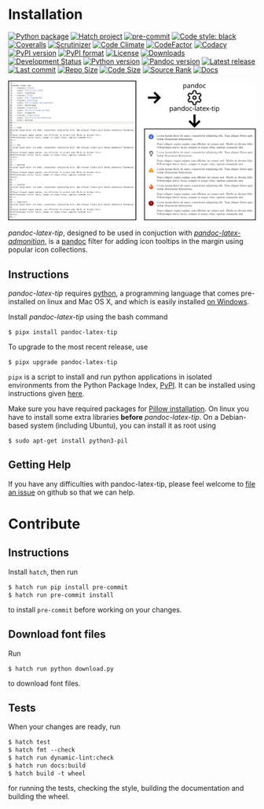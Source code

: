 Installation
============

[![Python package](https://github.com/chdemko/pandoc-latex-tip/workflows/Python%20package/badge.svg?branch=develop)](https://github.com/chdemko/pandoc-latex-tip/actions/workflows/python-package.yml)
[![Hatch project](https://img.shields.io/badge/%F0%9F%A5%9A-Hatch-4051b5.svg)](https://github.com/pypa/hatch)
[![pre-commit](https://img.shields.io/badge/pre--commit-enabled-brightgreen?logo=pre-commit)](https://github.com/pre-commit/pre-commit)
[![Code style: black](https://img.shields.io/badge/code%20style-black-000000.svg)](https://pypi.org/project/black/)
[![Coveralls](https://img.shields.io/coveralls/github/chdemko/pandoc-latex-tip/develop.svg?logo=Codecov&logoColor=white)](https://coveralls.io/github/chdemko/pandoc-latex-tip?branch=develop)
[![Scrutinizer](https://img.shields.io/scrutinizer/g/chdemko/pandoc-latex-tip.svg?logo=scrutinizer)](https://scrutinizer-ci.com/g/chdemko/pandoc-latex-tip/)
[![Code Climate](https://codeclimate.com/github/chdemko/pandoc-latex-tip/badges/gpa.svg)](https://codeclimate.com/github/chdemko/pandoc-latex-tip/)
[![CodeFactor](https://img.shields.io/codefactor/grade/github/chdemko/pandoc-latex-tip/develop.svg?logo=codefactor)](https://www.codefactor.io/repository/github/chdemko/pandoc-latex-tip)
[![Codacy](https://img.shields.io/codacy/grade/de425638e13b4ceab3bfad1c4557aa6c.svg?logo=codacy&logoColor=white)](https://app.codacy.com/gh/chdemko/pandoc-latex-tip/dashboard)
[![PyPI version](https://img.shields.io/pypi/v/pandoc-latex-tip.svg?logo=pypi&logoColor=white)](https://pypi.org/project/pandoc-latex-tip/)
[![PyPI format](https://img.shields.io/pypi/format/pandoc-latex-tip.svg?logo=pypi&logoColor=white)](https://pypi.org/project/pandoc-latex-tip/)
[![License](https://img.shields.io/pypi/l/pandoc-latex-tip.svg?logo=pypi&logoColor=white)](https://raw.githubusercontent.com/chdemko/pandoc-latex-tip/develop/LICENSE)
[![Downloads](https://img.shields.io/pypi/dm/pandoc-latex-tip?logo=pypi&logoColor=white)](https://pepy.tech/project/pandoc-latex-tip)
[![Development Status](https://img.shields.io/pypi/status/pandoc-latex-tip.svg?logo=pypi&logoColor=white)](https://pypi.org/project/pandoc-numbering/)
[![Python version](https://img.shields.io/pypi/pyversions/pandoc-latex-tip.svg?logo=Python&logoColor=white)](https://pypi.org/project/pandoc-latex-tip/)
[![Pandoc version](https://img.shields.io/badge/pandoc-2.11%20|%202.12%20|%202.13%20|%202.14%20|%202.15%20|%202.16%20|%202.17%20|%202.18%20|%202.19%20|%203.0%20|%203.1%20|%203.2%20|%203.3-blue.svg?logo=markdown)](https://pandoc.org/)
[![Latest release](https://img.shields.io/github/release-date/chdemko/pandoc-latex-tip.svg?logo=github)](https://github.com/chdemko/pandoc-latex-tip/releases)
[![Last commit](https://img.shields.io/github/last-commit/chdemko/pandoc-latex-tip/develop?logo=github)](https://github.com/chdemko/pandoc-latex-tip/commit/develop/)
[![Repo Size](https://img.shields.io/github/repo-size/chdemko/pandoc-latex-tip.svg?logo=github)](http://pandoc-latex-tip.readthedocs.io/en/latest/)
[![Code Size](https://img.shields.io/github/languages/code-size/chdemko/pandoc-latex-tip.svg?logo=github)](http://pandoc-latex-tip.readthedocs.io/en/latest/)
[![Source Rank](https://img.shields.io/librariesio/sourcerank/pypi/pandoc-latex-tip.svg?logo=libraries.io&logoColor=white)](https://libraries.io/pypi/pandoc-latex-tip)
[![Docs](https://img.shields.io/readthedocs/pandoc-latex-tip.svg?logo=read-the-docs&logoColor=white)](http://pandoc-latex-tip.readthedocs.io/en/latest/)

![Standard conversion](https://github.com/chdemko/pandoc-latex-tip/blob/develop/docs/images/help.png?raw=true)

*pandoc-latex-tip*, designed to be used in conjuction with
[*pandoc-latex-admonition*](https://github.com/chdemko/pandoc-latex-admonition),
is a [pandoc] filter for adding icon tooltips in the margin
using popular icon collections.

[pandoc]: http://pandoc.org/

Instructions
------------

*pandoc-latex-tip* requires [python], a programming language that comes
pre-installed on linux and Mac OS X, and which is easily installed
[on Windows].

Install *pandoc-latex-tip* using the bash command

~~~shell-session
$ pipx install pandoc-latex-tip
~~~

To upgrade to the most recent release, use

~~~shell-session
$ pipx upgrade pandoc-latex-tip
~~~

`pipx` is a script to install and run python applications in isolated
environments from the Python Package Index, [PyPI]. It can be installed
using instructions given [here](https://pipx.pypa.io/stable/).

Make sure you have required packages for
[Pillow installation](https://pillow.readthedocs.io/en/stable/installation/index.html).
On linux you have to install some extra libraries
**before** *pandoc-latex-tip*.  On a Debian-based system (including Ubuntu),
you can install it as root using

~~~shell-session
$ sudo apt-get install python3-pil
~~~

[python]: https://www.python.org
[on Windows]: https://www.python.org/downloads/windows
[PyPI]: https://pypi.org


Getting Help
------------

If you have any difficulties with pandoc-latex-tip, please feel welcome to
[file an issue] on github so that we can help.

[file an issue]: https://github.com/chdemko/pandoc-latex-tip/issues

Contribute
==========

Instructions
------------

Install `hatch`, then run

~~~shell-session
$ hatch run pip install pre-commit
$ hatch run pre-commit install
~~~

to install `pre-commit` before working on your changes.

Download font files
-------------------

Run

~~~shell-session
$ hatch run python download.py
~~~

to download font files.

Tests
-----

When your changes are ready, run

~~~shell-session
$ hatch test
$ hatch fmt --check
$ hatch run dynamic-lint:check
$ hatch run docs:build
$ hatch build -t wheel
~~~

for running the tests, checking the style, building the documentation
and building the wheel.

